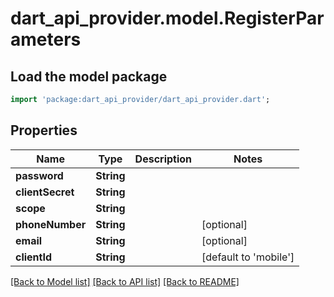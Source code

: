 # dart_api_provider.model.RegisterParameters

## Load the model package
```dart
import 'package:dart_api_provider/dart_api_provider.dart';
```

## Properties
Name | Type | Description | Notes
------------ | ------------- | ------------- | -------------
**password** | **String** |  | 
**clientSecret** | **String** |  | 
**scope** | **String** |  | 
**phoneNumber** | **String** |  | [optional] 
**email** | **String** |  | [optional] 
**clientId** | **String** |  | [default to 'mobile']

[[Back to Model list]](../README.md#documentation-for-models) [[Back to API list]](../README.md#documentation-for-api-endpoints) [[Back to README]](../README.md)


